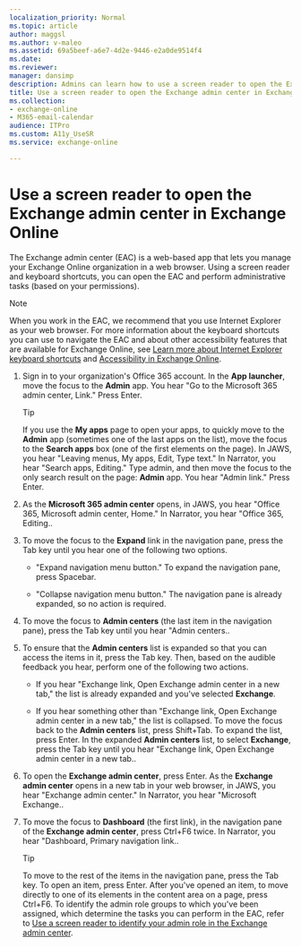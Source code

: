 ```yaml
---
localization_priority: Normal
ms.topic: article
author: maggsl
ms.author: v-maleo
ms.assetid: 69a5beef-a6e7-4d2e-9446-e2a0de9514f4
ms.date: 
ms.reviewer: 
manager: dansimp
description: Admins can learn how to use a screen reader to open the Exchange admin center (EAC) in Exchange Online.
title: Use a screen reader to open the Exchange admin center in Exchange Online
ms.collection: 
- exchange-online
- M365-email-calendar
audience: ITPro
ms.custom: A11y_UseSR
ms.service: exchange-online

---
```


# Use a screen reader to open the Exchange admin center in Exchange Online

The Exchange admin center (EAC) is a web-based app that lets you manage your Exchange Online organization in a web browser. Using a screen reader and keyboard shortcuts, you can open the EAC and perform administrative tasks (based on your permissions).

> [!NOTE]
> When you work in the EAC, we recommend that you use Internet Explorer as your web browser. For more information about the keyboard shortcuts you can use to navigate the EAC and about other accessibility features that are available for Exchange Online, see [Learn more about Internet Explorer keyboard shortcuts](https://go.microsoft.com/fwlink/p/?LinkID=786972) and [Accessibility in Exchange Online](accessibility.md).

1. Sign in to your organization's Office 365 account. In the **App launcher**, move the focus to the **Admin** app. You hear "Go to the Microsoft 365 admin center, Link." Press Enter.

   > [!TIP]
   > If you use the **My apps** page to open your apps, to quickly move to the **Admin** app (sometimes one of the last apps on the list), move the focus to the **Search apps** box (one of the first elements on the page). In JAWS, you hear "Leaving menus, My apps, Edit, Type text." In Narrator, you hear "Search apps, Editing." Type admin, and then move the focus to the only search result on the page: **Admin** app. You hear "Admin link." Press Enter.

2. As the **Microsoft 365 admin center** opens, in JAWS, you hear "Office 365, Microsoft admin center, Home." In Narrator, you hear "Office 365, Editing..

3. To move the focus to the **Expand** link in the navigation pane, press the Tab key until you hear one of the following two options.

   - "Expand navigation menu button." To expand the navigation pane, press Spacebar.

   - "Collapse navigation menu button." The navigation pane is already expanded, so no action is required.

4. To move the focus to **Admin centers** (the last item in the navigation pane), press the Tab key until you hear "Admin centers..

5. To ensure that the **Admin centers** list is expanded so that you can access the items in it, press the Tab key. Then, based on the audible feedback you hear, perform one of the following two actions.

   - If you hear "Exchange link, Open Exchange admin center in a new tab," the list is already expanded and you've selected **Exchange**.

   - If you hear something other than "Exchange link, Open Exchange admin center in a new tab," the list is collapsed. To move the focus back to the **Admin centers** list, press Shift+Tab. To expand the list, press Enter. In the expanded **Admin centers** list, to select **Exchange**, press the Tab key until you hear "Exchange link, Open Exchange admin center in a new tab..

6. To open the **Exchange admin center**, press Enter. As the **Exchange admin center** opens in a new tab in your web browser, in JAWS, you hear "Exchange admin center." In Narrator, you hear "Microsoft Exchange..

7. To move the focus to **Dashboard** (the first link), in the navigation pane of the **Exchange admin center**, press Ctrl+F6 twice. In Narrator, you hear "Dashboard, Primary navigation link..

   > [!TIP]
   > To move to the rest of the items in the navigation pane, press the Tab key. To open an item, press Enter. After you've opened an item, to move directly to one of its elements in the content area on a page, press Ctrl+F6. To identify the admin role groups to which you've been assigned, which determine the tasks you can perform in the EAC, refer to [Use a screen reader to identify your admin role in the Exchange admin center](use-screen-reader-to-identify-admin-role-in-exchange-admin-center.md).
